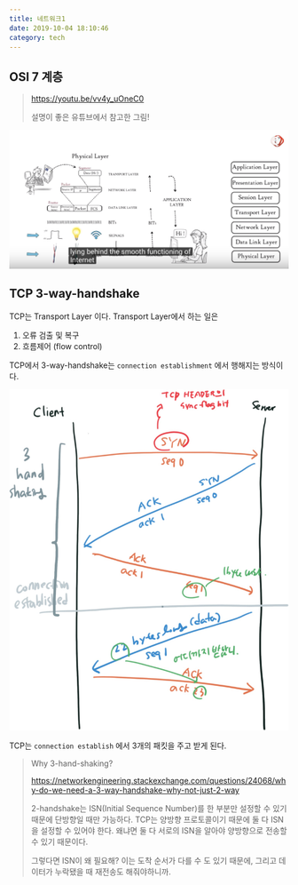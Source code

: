 ```yaml
---
title: 네트워크1
date: 2019-10-04 18:10:46
category: tech
---
```


## OSI 7 계층 

> https://youtu.be/vv4y_uOneC0
>
> 설명이 좋은 유튜브에서 참고한 그림! 

![image-20191004191051087](images/image-20191004191051087.png)

## TCP 3\-way\-handshake 

TCP는 Transport Layer 이다. Transport Layer에서 하는 일은 

1. 오류 검출 및 복구
2. 흐름제어 (flow control)

TCP에서 3\-way\-handshake는 `connection establishment` 에서 행해지는 방식이다. 

![image-20191004220619492](images/image-20191004220619492.png)

TCP는 `connection establish` 에서 3개의 패킷을 주고 받게 된다. 

> Why 3-hand-shaking? 
>
> https://networkengineering.stackexchange.com/questions/24068/why-do-we-need-a-3-way-handshake-why-not-just-2-way
>
> 2-handshake는 ISN(Initial Sequence Number)를 한 부분만 설정할 수 있기 때문에 단방향일 때만 가능하다. TCP는 양방향 프로토콜이기 때문에 둘 다 ISN을 설정할 수 있어야 한다. 왜냐면 둘 다 서로의 ISN을 알아야 양방향으로 전송할 수 있기 때문이다. 
>
> 그렇다면 ISN이 왜 필요해? 이는 도착 순서가 다를 수 도 있기 때문에, 그리고 데이터가 누락됐을 때 재전송도 해줘야하니까. 



